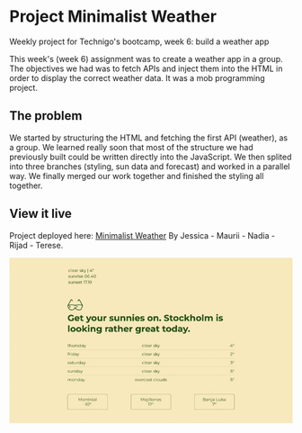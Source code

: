 # Project Minimalist Weather

Weekly project for Technigo's bootcamp, week 6: build a weather app

This week's (week 6) assignment was to create a weather app in a group. The objectives we had was to fetch APIs and inject them into the HTML in order to display the correct weather data. It was a mob programming project.

## The problem

We started by structuring the HTML and fetching the first API (weather), as a group. We learned really soon that most of the structure we had previously built could be written directly into the JavaScript. We then splited into three branches (styling, sun data and forecast) and worked in a parallel way. We finally merged our work together and finished the styling all together.

## View it live

Project deployed here: [Minimalist Weather](https://minimalist-weather-app.netlify.app/)
By Jessica - Maurii - Nadia - Rijad - Terese.

<div align="center">
  <img src="screenshot.jpg" />
</div>
